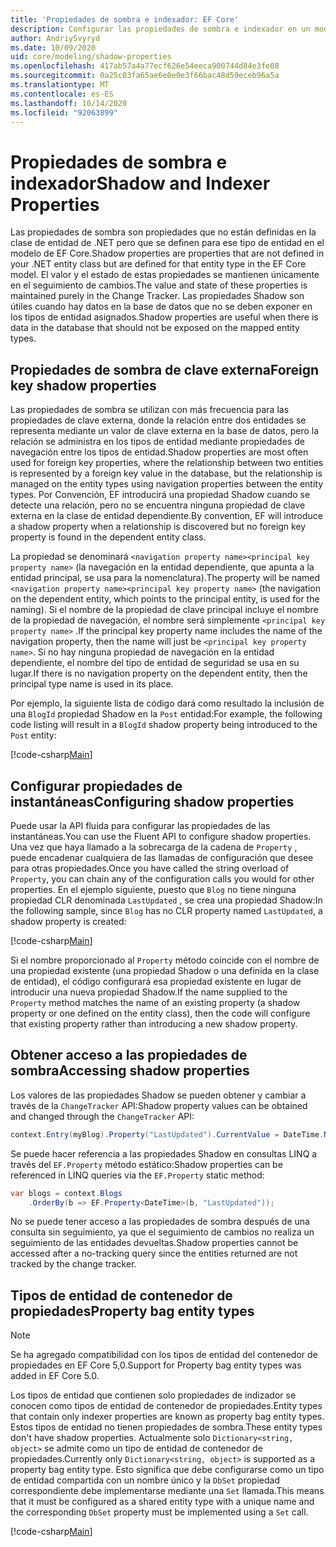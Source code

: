 ```yaml
---
title: 'Propiedades de sombra e indexador: EF Core'
description: Configurar las propiedades de sombra e indexador en un modelo de Entity Framework Core
author: AndriySvyryd
ms.date: 10/09/2020
uid: core/modeling/shadow-properties
ms.openlocfilehash: 417ab57a4a77ecf626e54eeca900744d84e3fe08
ms.sourcegitcommit: 0a25c03fa65ae6e0e0e3f66bac48d59eceb96a5a
ms.translationtype: MT
ms.contentlocale: es-ES
ms.lasthandoff: 10/14/2020
ms.locfileid: "92063899"
---
```

# <a name="shadow-and-indexer-properties"></a><span data-ttu-id="baa62-103">Propiedades de sombra e indexador</span><span class="sxs-lookup"><span data-stu-id="baa62-103">Shadow and Indexer Properties</span></span>

<span data-ttu-id="baa62-104">Las propiedades de sombra son propiedades que no están definidas en la clase de entidad de .NET pero que se definen para ese tipo de entidad en el modelo de EF Core.</span><span class="sxs-lookup"><span data-stu-id="baa62-104">Shadow properties are properties that are not defined in your .NET entity class but are defined for that entity type in the EF Core model.</span></span> <span data-ttu-id="baa62-105">El valor y el estado de estas propiedades se mantienen únicamente en el seguimiento de cambios.</span><span class="sxs-lookup"><span data-stu-id="baa62-105">The value and state of these properties is maintained purely in the Change Tracker.</span></span> <span data-ttu-id="baa62-106">Las propiedades Shadow son útiles cuando hay datos en la base de datos que no se deben exponer en los tipos de entidad asignados.</span><span class="sxs-lookup"><span data-stu-id="baa62-106">Shadow properties are useful when there is data in the database that should not be exposed on the mapped entity types.</span></span>

## <a name="foreign-key-shadow-properties"></a><span data-ttu-id="baa62-107">Propiedades de sombra de clave externa</span><span class="sxs-lookup"><span data-stu-id="baa62-107">Foreign key shadow properties</span></span>

<span data-ttu-id="baa62-108">Las propiedades de sombra se utilizan con más frecuencia para las propiedades de clave externa, donde la relación entre dos entidades se representa mediante un valor de clave externa en la base de datos, pero la relación se administra en los tipos de entidad mediante propiedades de navegación entre los tipos de entidad.</span><span class="sxs-lookup"><span data-stu-id="baa62-108">Shadow properties are most often used for foreign key properties, where the relationship between two entities is represented by a foreign key value in the database, but the relationship is managed on the entity types using navigation properties between the entity types.</span></span> <span data-ttu-id="baa62-109">Por Convención, EF introducirá una propiedad Shadow cuando se detecte una relación, pero no se encuentra ninguna propiedad de clave externa en la clase de entidad dependiente.</span><span class="sxs-lookup"><span data-stu-id="baa62-109">By convention, EF will introduce a shadow property when a relationship is discovered but no foreign key property is found in the dependent entity class.</span></span>

<span data-ttu-id="baa62-110">La propiedad se denominará `<navigation property name><principal key property name>` (la navegación en la entidad dependiente, que apunta a la entidad principal, se usa para la nomenclatura).</span><span class="sxs-lookup"><span data-stu-id="baa62-110">The property will be named `<navigation property name><principal key property name>` (the navigation on the dependent entity, which points to the principal entity, is used for the naming).</span></span> <span data-ttu-id="baa62-111">Si el nombre de la propiedad de clave principal incluye el nombre de la propiedad de navegación, el nombre será simplemente `<principal key property name>` .</span><span class="sxs-lookup"><span data-stu-id="baa62-111">If the principal key property name includes the name of the navigation property, then the name will just be `<principal key property name>`.</span></span> <span data-ttu-id="baa62-112">Si no hay ninguna propiedad de navegación en la entidad dependiente, el nombre del tipo de entidad de seguridad se usa en su lugar.</span><span class="sxs-lookup"><span data-stu-id="baa62-112">If there is no navigation property on the dependent entity, then the principal type name is used in its place.</span></span>

<span data-ttu-id="baa62-113">Por ejemplo, la siguiente lista de código dará como resultado la inclusión de una `BlogId` propiedad Shadow en la `Post` entidad:</span><span class="sxs-lookup"><span data-stu-id="baa62-113">For example, the following code listing will result in a `BlogId` shadow property being introduced to the `Post` entity:</span></span>

[!code-csharp[Main](../../../samples/core/Modeling/Conventions/ShadowForeignKey.cs?name=Conventions&highlight=21-23)]

## <a name="configuring-shadow-properties"></a><span data-ttu-id="baa62-114">Configurar propiedades de instantáneas</span><span class="sxs-lookup"><span data-stu-id="baa62-114">Configuring shadow properties</span></span>

<span data-ttu-id="baa62-115">Puede usar la API fluida para configurar las propiedades de las instantáneas.</span><span class="sxs-lookup"><span data-stu-id="baa62-115">You can use the Fluent API to configure shadow properties.</span></span> <span data-ttu-id="baa62-116">Una vez que haya llamado a la sobrecarga de la cadena de `Property` , puede encadenar cualquiera de las llamadas de configuración que desee para otras propiedades.</span><span class="sxs-lookup"><span data-stu-id="baa62-116">Once you have called the string overload of `Property`, you can chain any of the configuration calls you would for other properties.</span></span> <span data-ttu-id="baa62-117">En el ejemplo siguiente, puesto que `Blog` no tiene ninguna propiedad CLR denominada `LastUpdated` , se crea una propiedad Shadow:</span><span class="sxs-lookup"><span data-stu-id="baa62-117">In the following sample, since `Blog` has no CLR property named `LastUpdated`, a shadow property is created:</span></span>

[!code-csharp[Main](../../../samples/core/Modeling/FluentAPI/ShadowProperty.cs?name=ShadowProperty&highlight=8)]

<span data-ttu-id="baa62-118">Si el nombre proporcionado al `Property` método coincide con el nombre de una propiedad existente (una propiedad Shadow o una definida en la clase de entidad), el código configurará esa propiedad existente en lugar de introducir una nueva propiedad Shadow.</span><span class="sxs-lookup"><span data-stu-id="baa62-118">If the name supplied to the `Property` method matches the name of an existing property (a shadow property or one defined on the entity class), then the code will configure that existing property rather than introducing a new shadow property.</span></span>

## <a name="accessing-shadow-properties"></a><span data-ttu-id="baa62-119">Obtener acceso a las propiedades de sombra</span><span class="sxs-lookup"><span data-stu-id="baa62-119">Accessing shadow properties</span></span>

<span data-ttu-id="baa62-120">Los valores de las propiedades Shadow se pueden obtener y cambiar a través de la `ChangeTracker` API:</span><span class="sxs-lookup"><span data-stu-id="baa62-120">Shadow property values can be obtained and changed through the `ChangeTracker` API:</span></span>

```csharp
context.Entry(myBlog).Property("LastUpdated").CurrentValue = DateTime.Now;
```

<span data-ttu-id="baa62-121">Se puede hacer referencia a las propiedades Shadow en consultas LINQ a través del `EF.Property` método estático:</span><span class="sxs-lookup"><span data-stu-id="baa62-121">Shadow properties can be referenced in LINQ queries via the `EF.Property` static method:</span></span>

```csharp
var blogs = context.Blogs
    .OrderBy(b => EF.Property<DateTime>(b, "LastUpdated"));
```

<span data-ttu-id="baa62-122">No se puede tener acceso a las propiedades de sombra después de una consulta sin seguimiento, ya que el seguimiento de cambios no realiza un seguimiento de las entidades devueltas.</span><span class="sxs-lookup"><span data-stu-id="baa62-122">Shadow properties cannot be accessed after a no-tracking query since the entities returned are not tracked by the change tracker.</span></span>

## <a name="property-bag-entity-types"></a><span data-ttu-id="baa62-123">Tipos de entidad de contenedor de propiedades</span><span class="sxs-lookup"><span data-stu-id="baa62-123">Property bag entity types</span></span>

> [!NOTE]
> <span data-ttu-id="baa62-124">Se ha agregado compatibilidad con los tipos de entidad del contenedor de propiedades en EF Core 5,0.</span><span class="sxs-lookup"><span data-stu-id="baa62-124">Support for Property bag entity types was added in EF Core 5.0.</span></span>

<span data-ttu-id="baa62-125">Los tipos de entidad que contienen solo propiedades de indizador se conocen como tipos de entidad de contenedor de propiedades.</span><span class="sxs-lookup"><span data-stu-id="baa62-125">Entity types that contain only indexer properties are known as property bag entity types.</span></span> <span data-ttu-id="baa62-126">Estos tipos de entidad no tienen propiedades de sombra.</span><span class="sxs-lookup"><span data-stu-id="baa62-126">These entity types don't have shadow properties.</span></span> <span data-ttu-id="baa62-127">Actualmente solo `Dictionary<string, object>` se admite como un tipo de entidad de contenedor de propiedades.</span><span class="sxs-lookup"><span data-stu-id="baa62-127">Currently only `Dictionary<string, object>` is supported as a property bag entity type.</span></span> <span data-ttu-id="baa62-128">Esto significa que debe configurarse como un tipo de entidad compartida con un nombre único y la `DbSet` propiedad correspondiente debe implementarse mediante una `Set` llamada.</span><span class="sxs-lookup"><span data-stu-id="baa62-128">This means that it must be configured as a shared entity type with a unique name and the corresponding `DbSet` property must be implemented using a `Set` call.</span></span>

[!code-csharp[Main](../../../samples/core/Modeling/FluentAPI/SharedType.cs?name=SharedType&highlight=3,7)]